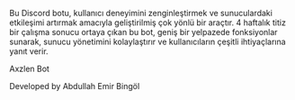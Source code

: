 Bu Discord botu, kullanıcı deneyimini zenginleştirmek ve sunuculardaki etkileşimi artırmak amacıyla geliştirilmiş çok yönlü bir araçtır. 4 haftalık titiz bir çalışma sonucu ortaya çıkan bu bot, geniş bir yelpazede fonksiyonlar sunarak, sunucu yönetimini kolaylaştırır ve kullanıcıların çeşitli ihtiyaçlarına yanıt verir.

Axzlen Bot

Developed by Abdullah Emir Bingöl
